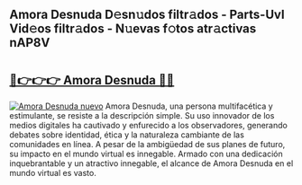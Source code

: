 ## Amora Desnuda D𝚎sn𝚞dos filtr𝚊dos - Parts-UvI Vid𝚎os filtr𝚊dos - N𝚞evas f𝚘tos atr𝚊ctivas nAP8V

# <h2><a href="http://mb0evgs.tromn.icu/?c=Amora+Desnuda">🔗👉👉👉 Amora Desnuda 🔗🔗</a></h2>

[![Amora Desnuda nuevo](https://i.imgur.com/pEAQMta.gif)](http://mb0evgs.tromn.icu/?c=Amora+Desnuda)
Amora Desnuda, una persona multifacética y estimulante, se resiste a la descripción simple. Su uso innovador de los medios digitales ha cautivado y enfurecido a los observadores, generando debates sobre identidad, ética y la naturaleza cambiante de las comunidades en línea. A pesar de la ambigüedad de sus planes de futuro, su impacto en el mundo virtual es innegable. Armado con una dedicación inquebrantable y un atractivo innegable, el alcance de Amora Desnuda en el mundo virtual es vasto.
